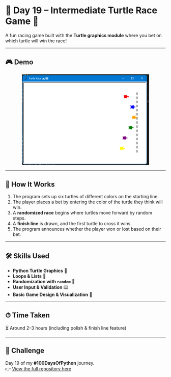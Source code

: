 # 🐢 Day 19 – Intermediate Turtle Race Game 🏁

A fun racing game built with the **Turtle graphics module** where you bet on which turtle will win the race!

---

## 🎮 Demo
<p align="center">
  <img src="screenshot.png" alt="Turtle Race Screenshot" width="400">
</p>

---

## 🚀 How It Works
1. The program sets up six turtles of different colors on the starting line.
2. The player places a bet by entering the color of the turtle they think will win.
3. A **randomized race** begins where turtles move forward by random steps.
4. A **finish line** is drawn, and the first turtle to cross it wins.
5. The program announces whether the player won or lost based on their bet.

---

## 🛠 Skills Used
- **Python Turtle Graphics** 🐢  
- **Loops & Lists** 🔄  
- **Randomization with `random`** 🎲  
- **User Input & Validation** ⌨️  
- **Basic Game Design & Visualization** 🎨  

---

## ⏱ Time Taken
⏳ Around 2–3 hours (including polish & finish line feature)

---

## 📅 Challenge
Day 19 of my **#100DaysOfPython** journey.  
👉 [View the full repository here](https://github.com/chiragdhawan07/100-days-of-python)
